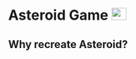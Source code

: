 # Asteroid Game <img src = "https://user-images.githubusercontent.com/80609091/228708353-bce50323-db4f-437b-8a96-80b976bc667b.png" width= "30" height="25">

## Why recreate Asteroid?

